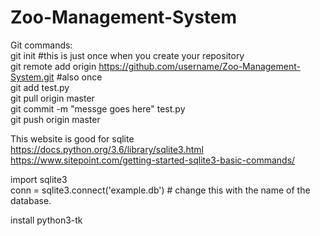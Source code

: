 # Zoo-Management-System

Git commands: <br />
git init #this is just once when you create your repository <br />
git remote add origin https://github.com/username/Zoo-Management-System.git #also once <br />
git add test.py <br />
git pull origin master <br />
git commit -m "messge goes here" test.py <br />
git push origin master <br />

This website is good for sqlite https://docs.python.org/3.6/library/sqlite3.html <br />
https://www.sitepoint.com/getting-started-sqlite3-basic-commands/

import sqlite3 <br />
conn = sqlite3.connect('example.db') # change this with the name of the database.


install python3-tk
